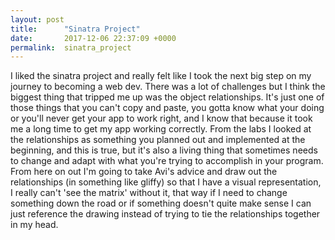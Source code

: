 ```yaml
---
layout: post
title:      "Sinatra Project"
date:       2017-12-06 22:37:09 +0000
permalink:  sinatra_project
---
```



I liked the sinatra project and really felt like I took the next big step on my journey to becoming a web dev. There was a lot of challenges but I think the biggest thing that tripped me up was the object relationships. It's just one of those things that you can't copy and paste, you gotta know what your doing or you'll never get your app to work right, and I know that because it took me a long time to get my app working correctly. From the labs I looked at the relationships as something you planned out and implemented at the beginning, and this is true, but it's also a living thing that sometimes needs to change and adapt with what you're trying to accomplish in your program. From here on out I'm going to take Avi's advice and draw out the relationships (in something like gliffy) so that I have a visual representation, I really can't 'see the matrix' without it, that way if I need to change something down the road or if something doesn't quite make sense I can just reference the drawing instead of trying to tie the relationships together in my head.
